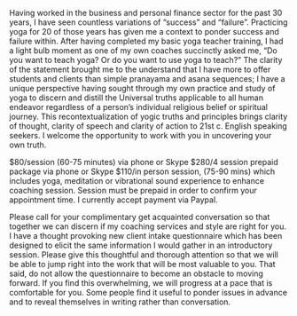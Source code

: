 Having worked in the business and personal finance sector for the past 30 years, I have seen countless variations of “success” and “failure”.  Practicing yoga for 20 of those years has given me a context to ponder success and failure within.  After having completed my basic yoga teacher training, I had a light bulb moment as one of my own coaches succinctly asked me, “Do you want to teach yoga? Or do you want to use yoga to teach?”  The clarity of the statement brought me to the understand that I have more to offer students and clients than simple pranayama and asana sequences; I have a unique perspective having sought through my own practice and study of yoga to discern and distill the Universal truths applicable to all human endeavor regardless of a person’s individual religious belief or spiritual journey.  This recontextualization of yogic truths and principles brings clarity of thought, clarity of speech and clarity of action to 21st c. English speaking seekers.  I welcome the opportunity to work with you in uncovering your own truth.

$80/session (60-75 minutes) via phone or Skype
$280/4 session prepaid package via phone or Skype
$110/in person session, (75-90 mins) which includes yoga, meditation or vibrational sound experience to enhance coaching session.
Session must be prepaid in order to confirm your appointment time.  I currently accept payment via Paypal.

Please call for your complimentary get acquainted conversation so that together we can discern if my coaching services and style are right for you.  I have a thought provoking new client intake questionnaire which has been designed to elicit the same information I would gather in an introductory session.  Please give this thoughtful and thorough attention so that we will be able to jump right into the work that will be most valuable to you.  That said, do not allow the questionnaire to become an obstacle to moving forward.  If you find this overwhelming, we will progress at a pace that is comfortable for you.  Some people find it useful to ponder issues in advance and to reveal themselves in writing rather than conversation.
